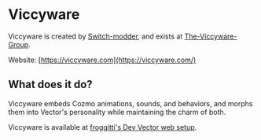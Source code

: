 # Viccyware

Viccyware is created by [Switch-modder](https://github.com/Switch-modder), and exists at [The-Viccyware-Group](https://github.com/The-Viccyware-Group).

Website: [https://viccyware.com](https://viccyware.com/)

## What does it do?

Viccyware embeds Cozmo animations, sounds, and behaviors, and morphs them into Vector's personality while maintaining the charm of both.

Viccyware is available at [froggitti's Dev Vector web setup](https://devsetup.froggitti.net).
